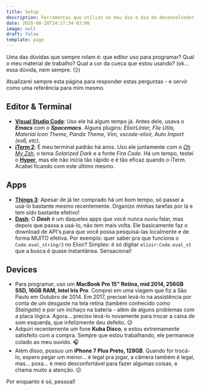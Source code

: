 ```yaml
---
title: Setup
description: Ferramentas que utilizo no meu dia a dia de desenvolvedor
date: 2018-08-28T14:17:34-03:00
image: null
draft: false
template: page
---
```


Uma das dúvidas que sempre rolam é: que editor uso para programar? Qual o meu material de trabalho? Qual a cor da cueca que estou usando? (ok... essa dúvida, nem sempre. :smirk:)

Atualizarei sempre esta página para responder estas perguntas - e servir como uma referência para mim mesmo.

## Editor & Terminal

- **[Visual Studio Code](https://code.visualstudio.com/)**: Uso ele há algum tempo já. Antes dele, usava o **_Emacs_** com o **_Spacemacs_**. Alguns plugins: _ElixirLinter, File Utils, Material Icon Theme, Panda Theme, Vim, vscode-elixir, Auto Import (es6, etc)_.
- **[iTerm 2](https://www.iterm2.com/)**: É meu terminal padrão há anos. Uso ele juntamente com o _[Oh My Zsh](https://github.com/robbyrussell/oh-my-zsh)_, o tema _Solarized Dark_ e a fonte _Fira Code_. Há um tempo, testei o **[Hyper](https://hyper.is/)**, mas ele não inicia tão rápido e é tão eficaz quando o iTerm. Acabei ficando com este último mesmo.

## Apps

- **[Things 3](https://culturedcode.com/things/)**: Apesar de já ter comprado há um bom tempo, só passei a usá-lo bastante mesmo recentemente. Organizo minhas tarefas por lá e tem sido bastante efetivo!
- **[Dash](https://kapeli.com/dash)**: O **_Dash_** é um daqueles apps que você nunca ouviu falar, mas depois que passa a usá-lo, não tem mais volta. Ele basicamente faz o download de API's para que você possa pesquisá-las localmente e de forma MUITO efetiva. Por exemplo: quer saber pra que funciona o `Code.eval_string/3` no Elixir? Simples: é só digitar `elixir:Code.eval_st` que a busca é quase instantânea. Sensacional!

## Devices

- Para programar, uso um **MacBook Pro 15" Retina, mid 2014, 256GB SSD, 16GB RAM, Intel Iris Pro**. Comprei em uma viagem que fiz a São Paulo em Outubro de 2014. Em 2017, precisei levá-lo na assistência por conta de um desgaste na tela retina (também conhecido como _Staingate_) e por um inchaço na bateria - além de alguns problemas com a placa lógica. Agora... preciso levá-lo novamente para trocar a caixa de som esquerda, que infelizmente deu defeito. :disappointed_relieved:
- Adquiri recentemente um fone **Kuba Disco**, e estou extremamente satisfeito com a compra. Sempre que estou trabalhando, ele permanece colado ao meu ouvido. :headphones:
- Além disso, possuo um **iPhone 7 Plus Preto, 128GB**. Quando for trocá-lo, espero pegar um menor... é legal pra jogar, a câmera também é legal, mas... poxa... é meio desconfortável para fazer algumas coisas, e chama muito a atenção. :confused:

Por enquanto é só, pessoal!
